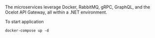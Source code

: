 The microservices leverage Docker, RabbitMQ, gRPC, GraphQL, and the Ocelot API Gateway, all within a .NET environment.

To start application
```
docker-compose up -d
```
